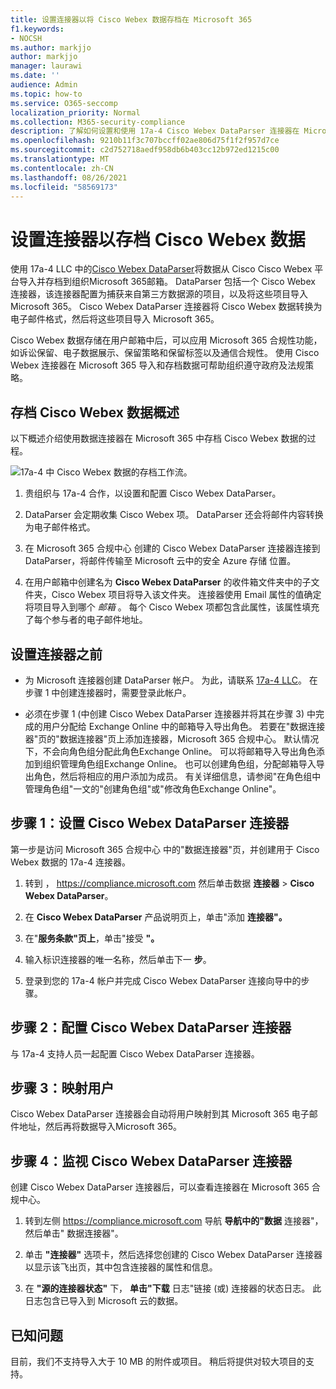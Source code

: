 ```yaml
---
title: 设置连接器以将 Cisco Webex 数据存档在 Microsoft 365
f1.keywords:
- NOCSH
ms.author: markjjo
author: markjjo
manager: laurawi
ms.date: ''
audience: Admin
ms.topic: how-to
ms.service: O365-seccomp
localization_priority: Normal
ms.collection: M365-security-compliance
description: 了解如何设置和使用 17a-4 Cisco Webex DataParser 连接器在 Microsoft 365 中导入和存档 Cisco Webex 数据。
ms.openlocfilehash: 9210b11f3c707bccff02ae806d75f1f2f957d7ce
ms.sourcegitcommit: c2d752718aedf958db6b403cc12b972ed1215c00
ms.translationtype: MT
ms.contentlocale: zh-CN
ms.lasthandoff: 08/26/2021
ms.locfileid: "58569173"
---
```

# <a name="set-up-a-connector-to-archive-cisco-webex-data"></a>设置连接器以存档 Cisco Webex 数据

使用 17a-4 LLC 中的[Cisco Webex DataParser](https://www.17a-4.com/webex-dataparser/)将数据从 Cisco Cisco Webex 平台导入并存档到组织Microsoft 365邮箱。 DataParser 包括一个 Cisco Webex 连接器，该连接器配置为捕获来自第三方数据源的项目，以及将这些项目导入Microsoft 365。 Cisco Webex DataParser 连接器将 Cisco Webex 数据转换为电子邮件格式，然后将这些项目导入 Microsoft 365。

Cisco Webex 数据存储在用户邮箱中后，可以应用 Microsoft 365 合规性功能，如诉讼保留、电子数据展示、保留策略和保留标签以及通信合规性。 使用 Cisco Webex 连接器在 Microsoft 365 导入和存档数据可帮助组织遵守政府及法规策略。

## <a name="overview-of-archiving-cisco-webex-data"></a>存档 Cisco Webex 数据概述

以下概述介绍使用数据连接器在 Microsoft 365 中存档 Cisco Webex 数据的过程。

![17a-4 中 Cisco Webex 数据的存档工作流。](../media/WebexTeamsDataParserConnectorWorkflow.png)

1. 贵组织与 17a-4 合作，以设置和配置 Cisco Webex DataParser。

2. DataParser 会定期收集 Cisco Webex 项。 DataParser 还会将邮件内容转换为电子邮件格式。

3. 在 Microsoft 365 合规中心 创建的 Cisco Webex DataParser 连接器连接到 DataParser，将邮件传输至 Microsoft 云中的安全 Azure 存储 位置。

4. 在用户邮箱中创建名为 **Cisco Webex DataParser** 的收件箱文件夹中的子文件夹，Cisco Webex 项目将导入该文件夹。 连接器使用 Email 属性的值确定将项目导入到哪个 *邮箱* 。 每个 Cisco Webex 项都包含此属性，该属性填充了每个参与者的电子邮件地址。

## <a name="before-you-set-up-a-connector"></a>设置连接器之前

- 为 Microsoft 连接器创建 DataParser 帐户。 为此，请联系 [17a-4 LLC](https://www.17a-4.com/contact/)。 在步骤 1 中创建连接器时，需要登录此帐户。

- 必须在步骤 1 (中创建 Cisco Webex DataParser 连接器并将其在步骤 3) 中完成的用户分配给 Exchange Online 中的邮箱导入导出角色。 若要在"数据连接器"页的"数据连接器"页上添加连接器，Microsoft 365 合规中心。 默认情况下，不会向角色组分配此角色Exchange Online。 可以将邮箱导入导出角色添加到组织管理角色组Exchange Online。 也可以创建角色组，分配邮箱导入导出角色，然后将相应的用户添加为成员。 有关详细信息，请参阅"在角色[](/Exchange/permissions-exo/role-groups#create-role-groups)组中管理角色组[](/Exchange/permissions-exo/role-groups#modify-role-groups)"一文的"创建角色组"或"修改角色Exchange Online"。

## <a name="step-1-set-up-a-cisco-webex-dataparser-connector"></a>步骤 1：设置 Cisco Webex DataParser 连接器

第一步是访问 Microsoft 365 合规中心 中的"数据连接器"页，并创建用于 Cisco Webex 数据的 17a-4 连接器。

1. 转到 ， <https://compliance.microsoft.com> 然后单击数据 **连接器**  >  **Cisco Webex DataParser**。

2. 在 **Cisco Webex DataParser** 产品说明页上，单击"添加 **连接器"。**

3. 在"**服务条款"页上**，单击"接受 **"。**

4. 输入标识连接器的唯一名称，然后单击下一 **步**。

5. 登录到您的 17a-4 帐户并完成 Cisco Webex DataParser 连接向导中的步骤。

## <a name="step-2-configure-the-cisco-webex-dataparser-connector"></a>步骤 2：配置 Cisco Webex DataParser 连接器

与 17a-4 支持人员一起配置 Cisco Webex DataParser 连接器。

## <a name="step-3-map-users"></a>步骤 3：映射用户

Cisco Webex DataParser 连接器会自动将用户映射到其 Microsoft 365 电子邮件地址，然后再将数据导入Microsoft 365。

## <a name="step-4-monitor-the-cisco-webex-dataparser-connector"></a>步骤 4：监视 Cisco Webex DataParser 连接器

创建 Cisco Webex DataParser 连接器后，可以查看连接器在 Microsoft 365 合规中心。

1. 转到左侧 <https://compliance.microsoft.com> 导航 **导航中的"数据** 连接器"，然后单击" 数据连接器"。

2. 单击 **"连接器"** 选项卡，然后选择您创建的 Cisco Webex DataParser 连接器以显示该飞出页，其中包含连接器的属性和信息。

3. 在 **"源的连接器状态"** 下， **单击"下载** 日志"链接 (或) 连接器的状态日志。 此日志包含已导入到 Microsoft 云的数据。

## <a name="known-issues"></a>已知问题

目前，我们不支持导入大于 10 MB 的附件或项目。 稍后将提供对较大项目的支持。

